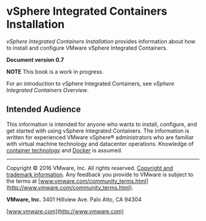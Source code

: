 # vSphere Integrated Containers Installation

*vSphere Integrated Containers Installation* provides information about how to install and configure VMware vSphere Integrated Containers.

**Document version 0.7**

**NOTE**  This book is a work in progress.

For an introduction to vSphere Integrated Containers, see *vSphere Integrated Containers Overview*.


## Intended Audience

This information is intended for anyone who wants to install, configure, and get started with using vSphere Integrated Containers. The information is written for experienced VMware vSphere&reg; administrators who are familiar with virtual machine technology and datacenter operations. Knowledge of [container technology](https://en.wikipedia.org/wiki/Operating-system-level_virtualization) and [Docker](https://docs.docker.com/) is assumed.

----------

Copyright &copy; 2016 VMware, Inc. All rights reserved. [Copyright and trademark information](http://pubs.vmware.com/copyright-trademark.html). Any feedback you provide to VMware is subject to the terms at [www.vmware.com/community_terms.html](http://www.vmware.com/community_terms.html).

**VMware, Inc.**
3401 Hillview Ave.
Palo Alto, CA 94304

[www.vmware.com](http://www.vmware.com)
